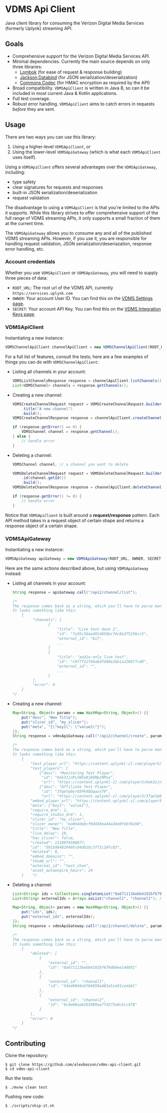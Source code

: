 # VDMS Api Client

Java client library for consuming the Verizon Digital Media Services (formerly Uplynk) streaming API.

## Goals

- Comprehensive support for the Verizon Digital Media Services API.
- Minimal dependencies. Currently the main source depends on only three libraries:
    - [Lombok](https://projectlombok.org) (for ease of request & response building)
    - [Jackson Databind](https://github.com/FasterXML/jackson-databind) (for JSON serialization/deserialization)
    - [Commons Codec](http://commons.apache.org/proper/commons-codec/) (for HMAC encryption as required by the API)
- Broad compatibility. `VDMSApiClient` is written in Java 8, so can it be included in most current Java & Kotlin applications.
- Full test coverage.
- Robust error handling. `VDMSApiClient` aims to catch errors in requests *before* they are sent.

## Usage

There are two ways you can use this library:

1. Using a higher-level `VDMSApiClient`, or
2. Using the lower-level `VDMSApiGateway` (which is what each `VDMSApiClient` uses itself).

Using a `VDMSApiClient` offers several advantages over the `VDMSApiGateway`, including:
- type safety
- clear signatures for requests and responses
- built-in JSON serialization/deserialization
- request validation

The disadvantage to using a `VDMSApiClient` is that you're limited to the APIs it supports. While this library strives to offer comprehensive support of the full range of VDMS streaming APIs, it only supports a small fraction of them at the current time.

The `VDMSApiGateway` allows you to consume any and all of the published VDMS streaming APIs. However, if you use it, you are responsible for handling request validation, JSON serialization/deseriazation, response error handling, etc.

### Account credentials

Whether you use `VDMSApiClient` or `VDMSApiGateway`, you will need to supply three pieces of data:
- `ROOT_URL`: The root url of the VDMS API, currently `https://services.uplynk.com`
- `OWNER`: Your account User ID. You can find this on the [VDMS Settings page](https://cms.uplynk.com/static/cms2/index.html#/settings).
- `SECRET`: Your account API Key. You can find this on the [VDMS Integration Keys page](https://cms.uplynk.com/static/cms2/index.html#/settings/integration-keys).

### VDMSApiClient

Instantiating a new instance:

```java
VDMSChannelApiClient channelApiClient = new VDMSChannelApiClient(ROOT_URL, OWNER, SECRET);
```

For a full list of features, consult the tests; here are a few examples of things you can do with `VDMSChannelApiClient`:

- Listing all channels in your account:
    ```java
    VDMSListChannelsResponse response = channelApiClient.listChannels();
    List<VDMSChannel> channels = response.getChannels();
    ```
- Creating a new channel:
    ```java
    VDMSCreateChannelRequest request = VDMSCreateChannelRequest.builder()
        .title("A new channel")
        .build();
    VDMSCreateChannelResponse response = channelApiClient.createChannel(request);
    
    if (response.getError() == 0) {
        VDMSChannel channel = response.getChannel();
    } else {
        // handle error
    }
    ```
- Deleting a channel:
    ```java
    VDMSChannel channel; // a channel you want to delete
    
    VDMSDeleteChannelRequest request = VDMSDeleteChannelRequest.builder()
        .id(channel.getId())
        .build();
    VDMSDeleteChannelResponse response = channelApiClient.deleteChannel(request);
  
    if (response.getError() != 0) {
        // handle error
    }
    ```

Notice that `VDMSApiClient` is built around a **request/response** pattern. Each API method takes in a request object of certain shape and returns a response object of a certain shape.

### VDMSApiGateway

Instantiating a new instance:

```java
VDMSApiGateway apiGateway = new VDMSApiGateway(ROOT_URL, OWNER, SECRET);
```

Here are the same actions described above, but using `VDMSApiGateway` instead:

- Listing all channels in your account:
    ```java
    String response = apiGateway.call("/api2/channel/list");

    /*
    The response comes back as a string, which you'll have to parse manually (or use a JSON parser like Jackson).
    It looks something like this:
        {
             "channels": [
                    {
                        "title": "Live test dave 2",
                        "id": "7a35c56ea4014856bc74c0a375236cc5",
                        "external_id": "bif",
                        ...
                    }
                    {
                        "title": "audio-only live test",
                        "id": "c9f7f12f44abdfd48e2bb1a326877cd9",
                        "external_id": "",
                        ...
                    }
             ],
             "error": 0
        }
    */
    ```
- Creating a new channel:
    ```java
    Map<String, Object> params = new HashMap<String, Object>() {{
        put("desc", "New Title");
        put("slicer_id", "my_slicer");
        put("meta", "{\"key1\": \"value1\"}");
    }};
    String response = vdmsApiGateway.call("/api2/channel/create", params);

    /*
    The response comes back as a string, which you'll have to parse manually (or use a JSON parser like Jackson).
    It looks something like this:
        {
            "test_player_url": "https://content.uplynk[-z].com/player5/Hak3zjnPLSW5o0j8GMpzRMsa.html",
            "test_players": [
                {"desc": "Monitoring Test Player",
                 "id": "Hak3zjnPLSW5o0j8GMpzRMsa",
                 "url": "https://content.uplynk[-z].com/player5/Hak3zjnPLSW5o0j8GMpzRMsa.html"},
                {"desc": "Affiliate Test Player",
                 "id": "3fqeYp0yrG5Pk4bDqazn79",
                 "url": "https://content.uplynk[-z].com/player5/3fqeYp0yrG5Pk4bDqazn79sa.html"}],
            "embed_player_url": "https://content.uplynk[-z].com/player5/1wEDDmfjafWGeCtDfm5L5s2SD26A1YDRJDy10r7pSCc4EikDu.html",
        	"meta": {"key1": "value1"},
            "require_drm": 1,
            "require_studio_drm": 1,
            "slicer_id": "my_slicer",
            "slicer_owner": "ea8b4debcf0d438ea44a34e0febf8a50",
            "title": "New Title",
            "live_delay": 10,
            "has_slicer": false,
            "created": 1318976590877,
            "id": "5915d84829405cb4db1bc3f71c10fc83",
            "deleted": 0,
            "embed_domains": "",
            "thumb_url": "",
            "external_id": "test_chan",
            "asset_autoexpire_hours": 24
        }    */
    ```
- Deleting a channel:
    ```java
    List<String> ids = Collections.singletonList("0a671113bebb4192bf679db9ee146051"); // a list of ids of channels to be deleted
    List<String> externalIds = Arrays.asList("channel1", "channel2"); // a list of external ids of channels to be deleted
  
    Map<String, Object> params = new HashMap<String, Object>() {{
        put("ids", ids);
        put("external_ids", externalIds);
    }};
    String response = vdmsApiGateway.call("/api2/channel/delete", params);

    /*
    The response comes back as a string, which you'll have to parse manually (or use a JSON parser like Jackson).
    It looks something like this:
        {
            "deleted": [
                {
                    "external_id": "",
                    "id": "0a671113bebb4192bf679db9ee146051"
                },
                {
                    "external_id": "channel1",
                    "id": "54e40044a5f84050a483a5ce91cedab1"
                },
                {
                    "external_id": "channel2",
                    "id": "9c4e00aab263489aa7fd275a0c5cc478"
                }
            ],
            "error": 0
        }
    */
    ```

## Contributing

Clone the repository:

```shell script
$ git clone https://github.com/alexbasson/vdms-api-client.git
$ cd vdms-api-client
```

Run the tests:

```shell script
$ ./mvnw clean test
```

Pushing new code:

```shell script
$ ./scripts/ship-it.sh
```
